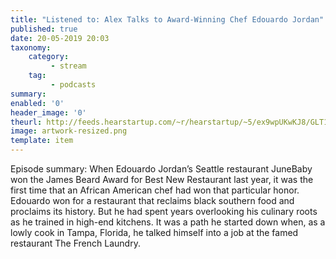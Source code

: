 ```yaml
---
title: "Listened to: Alex Talks to Award-Winning Chef Edouardo Jordan"
published: true
date: 20-05-2019 20:03
taxonomy:
    category:
         - stream
    tag:
         - podcasts
summary:
enabled: '0'
header_image: '0'
theurl: http://feeds.hearstartup.com/~r/hearstartup/~5/ex9wpUKwKJ8/GLT1484283044.mp3
image: artwork-resized.png
template: item
---
```

 
Episode summary: When Edouardo Jordan’s Seattle restaurant JuneBaby won the James Beard Award for Best New Restaurant last year, it was the first time that an African American chef had won that particular honor. Edouardo won for a restaurant that reclaims black southern food and proclaims its history. But he had spent years overlooking his culinary roots as he trained in high-end kitchens. It was a path he started down when, as a lowly cook in Tampa, Florida, he talked himself into a job at the famed restaurant The French Laundry.
